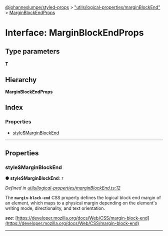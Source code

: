 [@johanneslumpe/styled-props](../README.md) > ["utils/logical-properties/marginBlockEnd"](../modules/_utils_logical_properties_marginblockend_.md) > [MarginBlockEndProps](../interfaces/_utils_logical_properties_marginblockend_.marginblockendprops.md)

# Interface: MarginBlockEndProps

## Type parameters
#### T 
## Hierarchy

**MarginBlockEndProps**

## Index

### Properties

* [style$MarginBlockEnd](_utils_logical_properties_marginblockend_.marginblockendprops.md#style_marginblockend)

---

## Properties

<a id="style_marginblockend"></a>

###  style$MarginBlockEnd

**● style$MarginBlockEnd**: *`T`*

*Defined in [utils/logical-properties/marginBlockEnd.ts:12](https://github.com/johanneslumpe/styled-props/blob/8e709f1/src/utils/logical-properties/marginBlockEnd.ts#L12)*

The **`margin-block-end`** CSS property defines the logical block end margin of an element, which maps to a physical margin depending on the element's writing mode, directionality, and text orientation.

*__see__*: [https://developer.mozilla.org/docs/Web/CSS/margin-block-end](https://developer.mozilla.org/docs/Web/CSS/margin-block-end)

___

